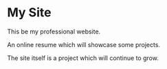# My Site

This be my professional website. 

An online resume which will showcase some projects.

The site itself is a project which will continue to grow.
